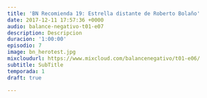 ```yaml
---
title: 'BN Recomienda 19: Estrella distante de Roberto Bolaño'
date: 2017-12-11 17:57:36 +0000
audio: balance-negativo-t01-e07
description: Descripcion
duracion: '1:00:00'
episodio: 7
image: bn_herotest.jpg
mixcloudurl: https://www.mixcloud.com/balancenegativo/t01-e06/
subtitle: SubTitle
temporada: 1
draft: true

---
```

